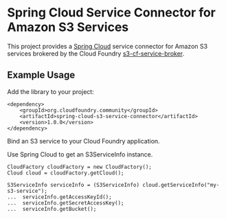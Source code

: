 # Spring Cloud Service Connector for Amazon S3 Services

This project provides a [Spring Cloud](https://github.com/spring-projects/spring-cloud) service connector for Amazon S3 services brokered by the Cloud Foundry [s3-cf-service-broker](https://github.com/davidehringer/s3-cf-service-broker).

## Example Usage

Add the library to your project:

```
<dependency>
	<groupId>org.cloudfoundry.community</groupId>
	<artifactId>spring-cloud-s3-service-connector</artifactId>
	<version>1.0.0</version>
</dependency>
```

Bind an S3 service to your Cloud Foundry application.

Use Spring Cloud to get an S3ServiceInfo instance.

```
CloudFactory cloudFactory = new CloudFactory();
Cloud cloud = cloudFactory.getCloud();

S3ServiceInfo serviceInfo = (S3ServiceInfo) cloud.getServiceInfo("my-s3-service");
...  serviceInfo.getAccessKeyId();
...  serviceInfo.getSecretAccessKey();
...  serviceInfo.getBucket();
```
